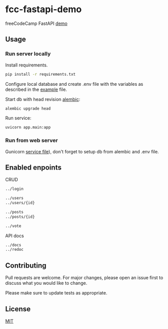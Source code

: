 # fcc-fastapi-demo

freeCodeCamp FastAPI [demo](https://youtu.be/0sOvCWFmrtA)

## Usage

### Run server locally

Install requirements.

```bash
pip install -r requirements.txt
```

Configure local database and create .env file with the variables as described in the [example](.env_example) file.

Start  db with head revision [alembic](https://alembic.sqlalchemy.org/en/latest/):

```bash
alembic upgrade head
```

Run service:

```bash
uvicorn app.main:app
```

### Run from web server

Gunicorn [service file](gunicorn.service)), don't forget to setup db from alembic and .env file.

## Enabled enpoints

CRUD

```bash
../login

../users
../users/{id}

../posts
../posts/{id}

../vote
```

API docs

```bash
../docs
../redoc
```

## Contributing

Pull requests are welcome. For major changes, please open an issue first to discuss what you would like to change.

Please make sure to update tests as appropriate.

## License

[MIT](https://choosealicense.com/licenses/mit/)
